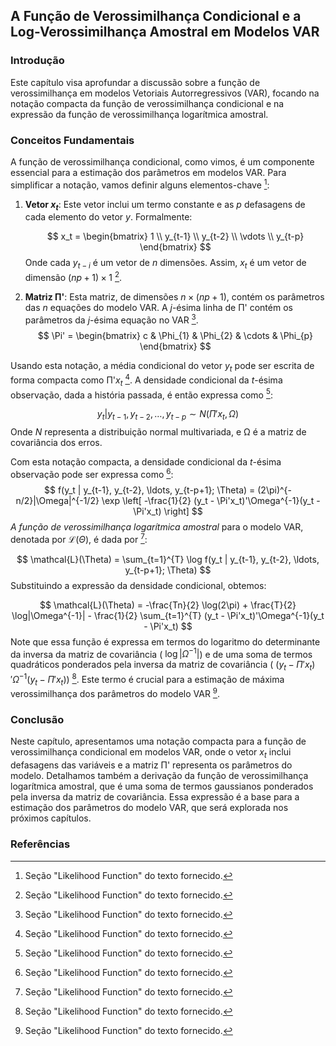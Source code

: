 ## A Função de Verossimilhança Condicional e a Log-Verossimilhança Amostral em Modelos VAR

### Introdução
Este capítulo visa aprofundar a discussão sobre a função de verossimilhança em modelos Vetoriais Autorregressivos (VAR), focando na notação compacta da função de verossimilhança condicional e na expressão da função de verossimilhança logarítmica amostral.

### Conceitos Fundamentais

A função de verossimilhança condicional, como vimos, é um componente essencial para a estimação dos parâmetros em modelos VAR. Para simplificar a notação, vamos definir alguns elementos-chave [^1]:

1.  **Vetor $x_t$**: Este vetor inclui um termo constante e as $p$ defasagens de cada elemento do vetor $y$. Formalmente:

    $$
    x_t = \begin{bmatrix}
    1 \\
    y_{t-1} \\
    y_{t-2} \\
    \vdots \\
    y_{t-p}
    \end{bmatrix}
    $$
    Onde cada $y_{t-i}$ é um vetor de $n$ dimensões. Assim, $x_t$ é um vetor de dimensão $(np + 1) \times 1$ [^1].

2.  **Matriz Π'**: Esta matriz, de dimensões $n \times (np + 1)$, contém os parâmetros das $n$ equações do modelo VAR. A $j$-ésima linha de Π' contém os parâmetros da $j$-ésima equação no VAR [^1].
     $$
     \Pi' =
     \begin{bmatrix}
        c & \Phi_{1} & \Phi_{2} & \cdots & \Phi_{p}
     \end{bmatrix}
    $$

Usando esta notação, a média condicional do vetor $y_t$ pode ser escrita de forma compacta como Π'$x_t$ [^1]. A densidade condicional da $t$-ésima observação, dada a história passada, é então expressa como [^1]:

$$
y_t | y_{t-1}, y_{t-2}, \ldots, y_{t-p} \sim N(\Pi'x_t, \Omega)
$$
Onde $N$ representa a distribuição normal multivariada, e Ω é a matriz de covariância dos erros.

Com esta notação compacta, a densidade condicional da $t$-ésima observação pode ser expressa como [^1]:
$$
f(y_t | y_{t-1}, y_{t-2}, \ldots, y_{t-p+1}; \Theta) = (2\pi)^{-n/2}|\Omega|^{-1/2} \exp \left[ -\frac{1}{2} (y_t - \Pi'x_t)'\Omega^{-1}(y_t - \Pi'x_t) \right]
$$
*A função de verossimilhança logarítmica amostral* para o modelo VAR, denotada por $\mathcal{L}(\Theta)$, é dada por [^1]:

$$
\mathcal{L}(\Theta) = \sum_{t=1}^{T} \log f(y_t | y_{t-1}, y_{t-2}, \ldots, y_{t-p+1}; \Theta)
$$
Substituindo a expressão da densidade condicional, obtemos:

$$
\mathcal{L}(\Theta) = -\frac{Tn}{2} \log(2\pi) + \frac{T}{2} \log|\Omega^{-1}| - \frac{1}{2} \sum_{t=1}^{T} (y_t - \Pi'x_t)'\Omega^{-1}(y_t - \Pi'x_t)
$$
Note que essa função é expressa em termos do logaritmo do determinante da inversa da matriz de covariância ( $\log|\Omega^{-1}|$) e de uma soma de termos quadráticos ponderados pela inversa da matriz de covariância ( $(y_t - \Pi'x_t)'\Omega^{-1}(y_t - \Pi'x_t)$) [^1]. Este termo é crucial para a estimação de máxima verossimilhança dos parâmetros do modelo VAR [^1].

### Conclusão

Neste capítulo, apresentamos uma notação compacta para a função de verossimilhança condicional em modelos VAR, onde o vetor $x_t$ inclui defasagens das variáveis e a matriz Π' representa os parâmetros do modelo. Detalhamos também a derivação da função de verossimilhança logarítmica amostral, que é uma soma de termos gaussianos ponderados pela inversa da matriz de covariância. Essa expressão é a base para a estimação dos parâmetros do modelo VAR, que será explorada nos próximos capítulos.

### Referências
[^1]: Seção "Likelihood Function" do texto fornecido.
<!-- END -->
